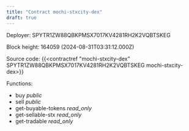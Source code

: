 ```yaml
---
title: "Contract mochi-stxcity-dex"
draft: true
---
```

Deployer: SPYTR1ZW88QBKPMSX7017KV4281RH2K2VQBTSKEG


 



Block height: 164059 (2024-08-31T03:31:12.000Z)

Source code: {{<contractref "mochi-stxcity-dex" SPYTR1ZW88QBKPMSX7017KV4281RH2K2VQBTSKEG mochi-stxcity-dex>}}

Functions:

* buy _public_
* sell _public_
* get-buyable-tokens _read_only_
* get-sellable-stx _read_only_
* get-tradable _read_only_
